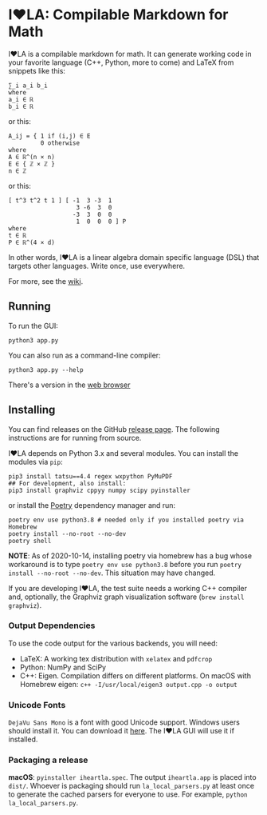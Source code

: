 # I❤️LA: Compilable Markdown for Math

I❤️LA is a compilable markdown for math. It can generate working code in your favorite language (C++, Python, more to come) and LaTeX from snippets like this:

```
∑_i a_i b_i
where
a_i ∈ ℝ
b_i ∈ ℝ
```

or this:

```
A_ij = { 1 if (i,j) ∈ E
         0 otherwise
where
A ∈ ℝ^(n × n)
E ∈ { ℤ × ℤ }
n ∈ ℤ
```

or this:

```
[ t^3 t^2 t 1 ] [ -1  3 -3  1
                   3 -6  3  0
                  -3  3  0  0
                   1  0  0  0 ] P
where
t ∈ ℝ
P ∈ ℝ^(4 × d)
```

In other words, I❤️LA is a linear algebra domain specific language (DSL) that targets other languages. Write once, use everywhere.

For more, see the [wiki](https://github.com/pressureless/linear_algebra/wiki).

## Running

To run the GUI:

    python3 app.py

You can also run as a command-line compiler:

    python3 app.py --help

There's a version in the [web browser](https://cragl.cs.gmu.edu/iheartla/browser/)

## Installing

You can find releases on the GitHub [release page](https://github.com/pressureless/linear_algebra/releases). The following instructions are for running from source.

I❤️LA depends on Python 3.x and several modules. You can install the modules via `pip`:

    pip3 install tatsu==4.4 regex wxpython PyMuPDF
    ## For development, also install:
    pip3 install graphviz cppyy numpy scipy pyinstaller

or install the [Poetry](https://python-poetry.org/) dependency manager and run:

    poetry env use python3.8 # needed only if you installed poetry via Homebrew
    poetry install --no-root --no-dev
    poetry shell

**NOTE**: As of 2020-10-14, installing poetry via homebrew has a bug whose workaround is to type `poetry env use python3.8` before you run `poetry install --no-root --no-dev`.
This situation may have changed.

If you are developing I❤️LA, the test suite needs a working C++ compiler and, optionally, the Graphviz graph visualization software (`brew install graphviz`).

### Output Dependencies

To use the code output for the various backends, you will need:

* LaTeX: A working tex distribution with `xelatex` and `pdfcrop`
* Python: NumPy and SciPy
* C++: Eigen. Compilation differs on different platforms. On macOS with Homebrew eigen: `c++ -I/usr/local/eigen3 output.cpp -o output`

### Unicode Fonts

`DejaVu Sans Mono` is a font with good Unicode support. Windows users should install it. You can download it [here](https://dejavu-fonts.github.io/Download.html). The I❤️LA GUI will use it if installed.

### Packaging a release

**macOS**: `pyinstaller iheartla.spec`. The output `iheartla.app` is placed into `dist/`. Whoever is packaging should run `la_local_parsers.py` at least once to generate the cached parsers for everyone to use. For example, `python la_local_parsers.py`.
